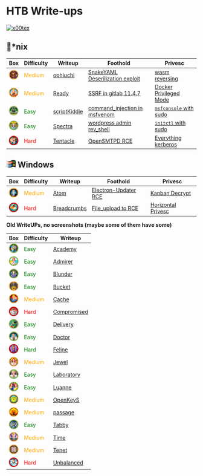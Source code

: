 # HTB Write-ups

<p align="left">
  <a href="https://www.hackthebox.eu/home/users/profile/391067" target="_blank"><img loading="lazy" alt="x00tex" src="https://www.hackthebox.eu/badge/image/391067"></a>
</p>

## :penguin:*nix

|Box|Difficulty|Writeup|Foothold|Privesc|
|---|----------|-------|--------|-------|
|<a href="https://app.hackthebox.eu/machines/Ophiuchi"><img width="25" hight="25" alt="ophiuchi" src="assets/ophiuchi.webp"></a>|<span style="color:orange">Medium</span>|[ophiuchi](Boxes/linux/Retired/ophiuchi/README.md)|[SnakeYAML Deserilization exploit](Boxes/linux/Retired/ophiuchi/README.md#FootholdSnakeYAML_Deserilization_exploit)|[wasm reversing](Boxes/linux/Retired/ophiuchi/README.md#Privescwasm_reversing)|
|<a href="https://app.hackthebox.eu/machines/Ready"><img width="25" hight="25" alt="ready" src="assets/ready.webp"></a>|<span style="color:orange">Medium</span>|[Ready](Boxes/linux/Retired/ready/README.md)|[SSRF in gitlab 11.4.7](Boxes/linux/Retired/ready/README.md#Footholdgitlab_1147_ssrf)|[Docker Privileged Mode](Boxes/linux/Retired/ready/README.md#Privescdocker_privileged_mode)|
|<a href="https://app.hackthebox.eu/machines/ScriptKiddie"><img width="25" hight="25" alt="scriptKiddie" src="assets/scriptKiddie.webp"></a>|<span style="color:green">Easy</span>|[scriptKiddie](Boxes/linux/Retired/scriptKiddie/README.md)|[command_injection in msfvenom](Boxes/linux/Retired/scriptKiddie/README.md#Footholdcommand_injection)|[`msfconsole` with sudo](Boxes/linux/Retired/scriptKiddie/README.md#Privescmsfconsole_with_sudo)|
|<a href="https://app.hackthebox.eu/machines/Spectra"><img width="25" hight="25" alt="spectra" src="assets/spectra.webp"></a>|<span style="color:green">Easy</span>|[Spectra](Boxes/linux/Retired/spectra/README.md)|[wordpress admin rev_shell](Boxes/linux/Retired/spectra/README.md#Footholdwordpress_admin_rev_shell)|[`initctl` with sudo](Boxes/linux/Retired/spectra/README.md#Privescinitctl_with_sudo)|
|<a href="https://app.hackthebox.eu/machines/Tentacle"><img width="25" hight="25" alt="tentacle" src="assets/tentacle.webp"></a>|<span style="color:red">Hard</span>|[Tentacle](Boxes/linux/Retired/tentacle/README.md)|[OpenSMTPD RCE](Boxes/linux/Retired/tentacle/README.md#FootholdOpenSMTPD_RCE)|[Everything kerberos](Boxes/linux/Retired/tentacle/README.md#Privesceverything_kerberos)|


## <img width="25" hight="25" src="assets/win.png"> Windows

|Box|Difficulty|Writeup|Foothold|Privesc|
|---|----------|-------|--------|-------|
|<a href="https://app.hackthebox.eu/machines/Atom"><img width="25" hight="25" alt="atom" src="assets/atom.webp"></a>|<span style="color:orange">Medium</span>|[Atom](Boxes/windows/Retired/atom/README.md)|[Electron-Updater RCE](Boxes/windows/Retired/atom/README.md#FootholdElectron_Updater-RCE)|[Kanban Decrypt](Boxes/windows/Retired/atom/README.md#PrivescKanban_decrypt)|
|<a href="https://app.hackthebox.eu/machines/Breadcrumbs"><img width="25" hight="25" alt="breadcrumbs" src="assets/breadcrumbs.webp"></a>|<span style="color:red">Hard</span>|[Breadcrumbs](Boxes/windows/Retired/breadcrumbs/README.md)|[File_upload to RCE](Boxes/windows/Retired/breadcrumbs/README.md#FootholdFile_upload_to_RCE)|[Horizontal Privesc](Boxes/windows/Retired/breadcrumbs/README.md#PrivescHorizontal)|



__Old WriteUPs, no screenshots (maybe some of them have some)__

|Box|Difficulty|Writeup|
|---|----------|-------|
|<a href="https://app.hackthebox.eu/machines/Academy"><img width="25" hight="25" alt="academy" src="assets/academy.webp"></a>|<span style="color:green">Easy</span>|[Academy](Boxes/linux/Retired/academy/README.md)|
|<a href="https://app.hackthebox.eu/machines/Admirer"><img width="25" hight="25" alt="admirer" src="assets/admirer.webp"></a>|<span style="color:green">Easy</span>|[Admirer](Boxes/linux/Retired/admirer/README.md)|
|<a href="https://app.hackthebox.eu/machines/Blunder"><img width="25" hight="25" alt="blunder" src="assets/blunder.webp"></a>|<span style="color:green">Easy</span>|[Blunder](Boxes/linux/Retired/blunder/README.md)|
|<a href="https://app.hackthebox.eu/machines/Bucket"><img width="25" hight="25" alt="bucket" src="assets/bucket.webp"></a>|<span style="color:green">Easy</span>|[Bucket ](Boxes/linux/Retired/bucket/README.md)|
|<a href="https://app.hackthebox.eu/machines/Cache"><img width="25" hight="25" alt="cache" src="assets/cache.webp"></a>|<span style="color:orange">Medium</span>|[Cache](Boxes/linux/Retired/cache/README.md)|
|<a href="https://app.hackthebox.eu/machines/Compromised"><img width="25" hight="25" alt="compromised" src="assets/compromised.webp"></a>|<span style="color:red">Hard</span>|[Compromised ](Boxes/linux/Retired/compromised/README.md)|
|<a href="https://app.hackthebox.eu/machines/Delivery"><img width="25" hight="25" alt="delivery" src="assets/delivery.webp"></a>|<span style="color:green">Easy</span>|[Delivery](Boxes/linux/Retired/delivery/README.md)|
|<a href="https://app.hackthebox.eu/machines/Doctor"><img width="25" hight="25" alt="doctor" src="assets/doctor.webp"></a>|<span style="color:green">Easy</span>|[Doctor](Boxes/linux/Retired/doctor/README.md)|
|<a href="https://app.hackthebox.eu/machines/Feline"><img width="25" hight="25" alt="feline" src="assets/feline.webp"></a>|<span style="color:green">Hard</span>|[Feline](Boxes/linux/Retired/feline/README.md)|
|<a href="https://app.hackthebox.eu/machines/Jewel"><img width="25" hight="25" alt="jewel" src="assets/jewel.webp"></a>|<span style="color:orange">Medium</span>|[Jewel](Boxes/linux/Retired/jewel/README.md)|
|<a href="https://app.hackthebox.eu/machines/Laboratory"><img width="25" hight="25" alt="laboratory" src="assets/laboratory.webp"></a>|<span style="color:green">Easy</span>|[Laboratory](Boxes/linux/Retired/laboratory/README.md)|
|<a href="https://app.hackthebox.eu/machines/Luanne"><img width="25" hight="25" alt="luanne" src="assets/luanne.webp"></a>|<span style="color:green">Easy</span>|[Luanne](Boxes/linux/Retired/luanne/README.md)|
|<a href="https://app.hackthebox.eu/machines/OpenKeyS"><img width="25" hight="25" alt="openkeyS" src="assets/openkeys.webp"></a>|<span style="color:orange">Medium</span>|[OpenKeyS](Boxes/linux/Retired/openkeyS/README.md)|
|<a href="https://app.hackthebox.eu/machines/Passage"><img width="25" hight="25" alt="" src="assets/passage.webp"></a>|<span style="color:orange">Medium</span>|[passage](Boxes/linux/Retired/passage/README.md)|
|<a href="https://app.hackthebox.eu/machines/Tabby"><img width="25" hight="25" alt="tabby" src="assets/tabby.webp"></a>|<span style="color:green">Easy</span>|[Tabby](Boxes/linux/Retired/tabby/README.md)|
|<a href="https://app.hackthebox.eu/machines/Time"><img width="25" hight="25" alt="time" src="assets/time.webp"></a>|<span style="color:orange">Medium</span>|[Time](Boxes/linux/Retired/time/README.md)|
|<a href="https://app.hackthebox.eu/machines/Tenet"><img width="25" hight="25" alt="tenet" src="assets/tenet.webp"></a>|<span style="color:orange">Medium</span>|[Tenet](Boxes/linux/Retired/tenet/README.md)|
|<a href="https://app.hackthebox.eu/machines/Unbalanced"><img width="25" hight="25" alt="unbalanced" src="assets/unbalanced.webp"></a>|<span style="color:red">Hard</span>|[Unbalanced](Boxes/linux/Retired/unbalanced/README.md)|

